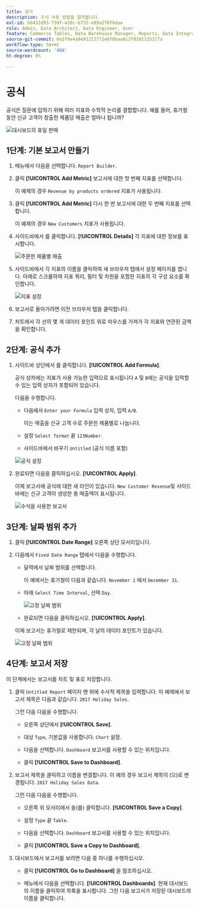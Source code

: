 ```yaml
---
title: 공식
description: 수식 사용 방법을 알아봅니다.
exl-id: b6432d93-739f-410c-b732-e09a278f8dae
role: Admin, Data Architect, Data Engineer, User
feature: Commerce Tables, Data Warehouse Manager, Reports, Data Integration
source-git-commit: 6e2f9e4a9e91212771e6f6baa8c2f8101125217a
workflow-type: tm+mt
source-wordcount: '468'
ht-degree: 0%

---
```


# 공식

공식은 질문에 답하기 위해 여러 지표와 수학적 논리를 결합합니다. 예를 들어, 휴가철 동안 신규 고객이 창출한 제품당 매출은 얼마나 됩니까?

![대시보드의 휴일 판매](../../assets/magento-bi-report-builder-revenue-by-products-formula-report-holiday-sales-dashboard.png)

## 1단계: 기본 보고서 만들기

1. 메뉴에서 다음을 선택합니다. `Report Builder`.

1. 클릭 **[!UICONTROL Add Metric]** 보고서에 대한 첫 번째 지표를 선택합니다.

   이 예제의 경우 `Revenue by products ordered` 지표가 사용됩니다.

1. 클릭 **[!UICONTROL Add Metric]** 다시 한 번 보고서에 대한 두 번째 지표를 선택합니다.

   이 예제의 경우 `New Customers` 지표가 사용됩니다.

1. 사이드바에서 를 클릭합니다. **[!UICONTROL Details]** 각 지표에 대한 정보를 표시합니다.

   ![주문한 제품별 매출](../../assets/magento-bi-report-builder-revenue-by-products.png)

1. 사이드바에서 각 지표의 이름을 클릭하여 새 브라우저 탭에서 설정 페이지를 엽니다. 아래로 스크롤하여 지표 쿼리, 필터 및 차원을 포함한 지표의 각 구성 요소를 확인합니다.

   ![지표 설정](../../assets/magento-bi-report-builder-revenue-by-products-metric-detail.png)

1. 보고서로 돌아가려면 이전 브라우저 탭을 클릭합니다.

1. 차트에서 각 선의 몇 개 데이터 포인트 위로 마우스를 가져가 각 지표와 연관된 금액을 확인합니다.

## 2단계: 공식 추가

1. 사이드바 상단에서 를 클릭합니다. **[!UICONTROL Add Formula]**.

   공식 상자에는 지표가 사용 가능한 입력으로 표시됩니다 `A` 및 `B`에는 공식을 입력할 수 있는 입력 상자가 포함되어 있습니다.

   다음을 수행합니다.

   * 다음에서 `Enter your Formula` 입력 상자, 입력 `A/B`.

     이는 매출을 신규 고객 수로 주문한 제품별로 나눕니다.

   * 설정 `Select format` 끝 `123Number`.

   * 사이드바에서 바꾸기 `Untitled` (공식 이름 포함)

   ![공식 설정](../../assets/magento-bi-report-builder-revenue-by-products-add-formula-detail.png)

1. 완료되면 다음을 클릭하십시오. **[!UICONTROL Apply]**.

   이제 보고서에 공식에 대한 새 라인이 있습니다. `New Customer Revenue`및 사이드바에는 신규 고객이 생성한 총 매출액이 표시됩니다.

   ![수식을 사용한 보고서](../../assets/magento-bi-report-builder-revenue-by-products-formula-report.png)

## 3단계: 날짜 범위 추가

1. 클릭 **[!UICONTROL Date Range]** 오른쪽 상단 모서리입니다.

1. 다음에서 `Fixed Date Range` 탭에서 다음을 수행합니다.

   * 달력에서 날짜 범위를 선택합니다.

     이 예에서는 휴가철이 다음과 같습니다. `November 1` 에서 `December 31`.

   * 아래 `Select Time Interval`, 선택 `Day`.

     ![고정 날짜 범위](../../assets/magento-bi-report-builder-revenue-by-products-formula-report-fixed-date-range.png)

   * 완료되면 다음을 클릭하십시오. **[!UICONTROL Apply]**.

   이제 보고서는 휴가철로 제한되며, 각 날의 데이터 포인트가 있습니다.

   ![고정 날짜 범위](../../assets/magento-bi-report-builder-revenue-by-products-formula-report-fixed-date-range-report.png)

## 4단계: 보고서 저장

이 단계에서는 보고서를 차트 및 표로 저장합니다.

1. 클릭 `Untitled Report` 페이지 맨 위에 수사적 제목을 입력합니다. 이 예제에서 보고서 제목은 다음과 같습니다. `2017 Holiday Sales`.

   그런 다음 다음을 수행합니다.

   * 오른쪽 상단에서 **[!UICONTROL Save]**.

   * 대상 `Type`, 기본값을 사용합니다. `Chart` 설정.

   * 다음을 선택합니다. `Dashboard` 보고서를 사용할 수 있는 위치입니다.

   * 클릭 **[!UICONTROL Save to Dashboard]**.

1. 보고서 제목을 클릭하고 이름을 변경합니다. 이 예의 경우 보고서 제목이 (으)로 변경됩니다. `2017 Holiday Sales Data`.

   그런 다음 다음을 수행합니다.

   * 오른쪽 위 모서리에서 을(를) 클릭합니다. **[!UICONTROL Save a Copy]**.

   * 설정 `Type` 끝 `Table`.

   * 다음을 선택합니다. `Dashboard` 보고서를 사용할 수 있는 위치입니다.

   * 클릭 **[!UICONTROL Save a Copy to Dashboard]**.

1. 대시보드에서 보고서를 보려면 다음 중 하나를 수행하십시오.

   * 클릭 **[!UICONTROL Go to Dashboard]** 을 참조하십시오.

   * 메뉴에서 다음을 선택합니다. **[!UICONTROL Dashboards]**. 현재 대시보드의 이름을 클릭하여 목록을 표시합니다. 그런 다음 보고서가 저장된 대시보드의 이름을 클릭합니다.
